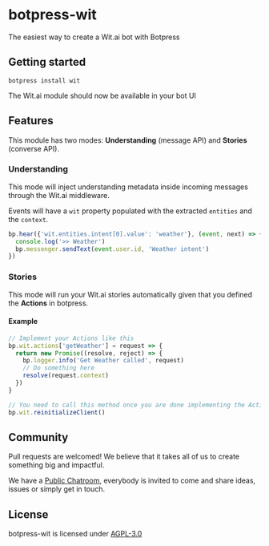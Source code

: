 # botpress-wit
The easiest way to create a Wit.ai bot with Botpress

## Getting started

```
botpress install wit
```

The Wit.ai module should now be available in your bot UI

## Features

This module has two modes: **Understanding** (message API) and **Stories** (converse API).

### Understanding

This mode will inject understanding metadata inside incoming messages through the Wit.ai middleware.

Events will have a `wit` property populated with the extracted `entities` and the `context`.

```js
bp.hear({'wit.entities.intent[0].value': 'weather'}, (event, next) => {
  console.log('>> Weather')
  bp.messenger.sendText(event.user.id, 'Weather intent')
})
```

### Stories

This mode will run your Wit.ai stories automatically given that you defined the **Actions** in botpress.

#### Example

```js
// Implement your Actions like this
bp.wit.actions['getWeather'] = request => {
  return new Promise((resolve, reject) => {
    bp.logger.info('Get Weather called', request)
    // Do something here
    resolve(request.context)
  })
}

// You need to call this method once you are done implementing the Actions
bp.wit.reinitializeClient()
```


## Community

Pull requests are welcomed! We believe that it takes all of us to create something big and impactful.

We have a [Public Chatroom](https://gitter.im/botpress/core), everybody is invited to come and share ideas, issues or simply get in touch.

## License

botpress-wit is licensed under [AGPL-3.0](/LICENSE)

